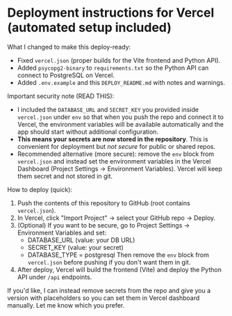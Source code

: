 # Deployment instructions for Vercel (automated setup included)

What I changed to make this deploy-ready:
- Fixed `vercel.json` (proper builds for the Vite frontend and Python API).
- Added `psycopg2-binary` to `requirements.txt` so the Python API can connect to PostgreSQL on Vercel.
- Added `.env.example` and this `DEPLOY_README.md` with notes and warnings.

Important security note (READ THIS):
- I included the `DATABASE_URL` and `SECRET_KEY` you provided inside `vercel.json` under `env` so that when you push the repo and connect it to Vercel, the environment variables will be available automatically and the app should start without additional configuration.
- **This means your secrets are now stored in the repository**. This is convenient for deployment but _not secure_ for public or shared repos.
- Recommended alternative (more secure): remove the `env` block from `vercel.json` and instead set the environment variables in the Vercel Dashboard (Project Settings → Environment Variables). Vercel will keep them secret and not stored in git.

How to deploy (quick):
1. Push the contents of this repository to GitHub (root contains `vercel.json`).
2. In Vercel, click "Import Project" → select your GitHub repo → Deploy.
3. (Optional) If you want to be secure, go to Project Settings → Environment Variables and set:
   - DATABASE_URL (value: your DB URL)
   - SECRET_KEY (value: your secret)
   - DATABASE_TYPE = postgresql
   Then remove the `env` block from `vercel.json` before pushing if you don't want them in git.
4. After deploy, Vercel will build the frontend (Vite) and deploy the Python API under `/api` endpoints.

If you'd like, I can instead remove secrets from the repo and give you a version with placeholders so you can set them in Vercel dashboard manually. Let me know which you prefer.

